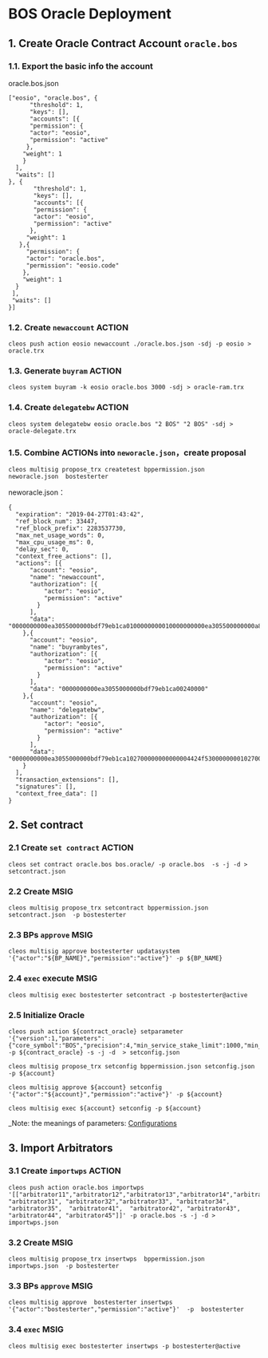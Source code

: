 # BOS Oracle Deployment

## 1. Create Oracle Contract Account `oracle.bos`

### 1.1. Export the basic info the account

oracle.bos.json

```text
["eosio", "oracle.bos", {
      "threshold": 1,
      "keys": [],
      "accounts": [{
      "permission": {
      "actor": "eosio",
      "permission": "active"
     },
    "weight": 1
    }
  ],
  "waits": []
}, {
       "threshold": 1,
       "keys": [],
       "accounts": [{
       "permission": {
       "actor": "eosio",
       "permission": "active"
      },
     "weight": 1
   },{
     "permission": {
     "actor": "oracle.bos",
     "permission": "eosio.code"
    },
    "weight": 1
  }
 ],
 "waits": []
}]
```

### 1.2. Create `newaccount` ACTION

```text
cleos push action eosio newaccount ./oracle.bos.json -sdj -p eosio > oracle.trx
```

### 1.3. Generate `buyram` ACTION

```text
cleos system buyram -k eosio oracle.bos 3000 -sdj > oracle-ram.trx
```

### 1.4. Create `delegatebw` ACTION

```text
cleos system delegatebw eosio oracle.bos "2 BOS" "2 BOS" -sdj > oracle-delegate.trx
```

### 1.5. Combine ACTIONs into `neworacle.json`，create proposal

```text
cleos multisig propose_trx createtest bppermission.json  neworacle.json  bostesterter
```

neworacle.json：

```text
{
  "expiration": "2019-04-27T01:43:42",
  "ref_block_num": 33447,
  "ref_block_prefix": 2283537730,
  "max_net_usage_words": 0,
  "max_cpu_usage_ms": 0,
  "delay_sec": 0,
  "context_free_actions": [],
  "actions": [{
      "account": "eosio",
      "name": "newaccount",
      "authorization": [{
          "actor": "eosio",
          "permission": "active"
        }
      ],
      "data": "0000000000ea3055000000bdf79eb1ca0100000000010000000000ea305500000000a8ed32320100000100000000010000000000ea305500000000a8ed3232010000"
    },{
      "account": "eosio",
      "name": "buyrambytes",
      "authorization": [{
          "actor": "eosio",
          "permission": "active"
        }
      ],
      "data": "0000000000ea3055000000bdf79eb1ca00240000"
    },{
      "account": "eosio",
      "name": "delegatebw",
      "authorization": [{
          "actor": "eosio",
          "permission": "active"
        }
      ],
      "data": "0000000000ea3055000000bdf79eb1ca102700000000000004424f5300000000102700000000000004424f530000000000"
    }
  ],
  "transaction_extensions": [],
  "signatures": [],
  "context_free_data": []
}
```

## 2. Set contract

### 2.1 Create `set contract` ACTION

```text
cleos set contract oracle.bos bos.oracle/ -p oracle.bos  -s -j -d > setcontract.json
```

### 2.2 Create MSIG

```text
cleos multisig propose_trx setcontract bppermission.json  setcontract.json  -p bostesterter
```

### 2.3 BPs `approve` MSIG

```text
cleos multisig approve bostesterter updatasystem '{"actor":"${BP_NAME}","permission":"active"}' -p ${BP_NAME}
```

### 2.4 `exec` execute MSIG

```text
cleos multisig exec bostesterter setcontract -p bostesterter@active
```

### 2.5 Initialize Oracle

```text
cleos push action ${contract_oracle} setparameter '{"version":1,"parameters":{"core_symbol":"BOS","precision":4,"min_service_stake_limit":1000,"min_appeal_stake_limit":200,"min_reg_arbitrator_stake_limit":10000,"arbitration_correct_rate":60,"round_limit":3,"arbi_timeout_value":86400,"arbi_freeze_stake_duration":259200,"time_deadline":86400,"clear_data_time_length":10800,"max_data_size":256,"min_provider_limit":1,"max_provider_limit":100,"min_update_cycle":1,"max_update_cycle":8640000,"min_duration":1,"max_duration":8640000,"min_acceptance":1,"max_acceptance":100}}' -p ${contract_oracle} -s -j -d  > setconfig.json

cleos multisig propose_trx setconfig bppermission.json setconfig.json  -p ${account}   

cleos multisig approve ${account} setconfig '{"actor":"${account}","permission":"active"}' -p ${account}

cleos multisig exec ${account} setconfig -p ${account}
```

\_Note: the meanings of parameters: [Configurations](https://github.com/boscore/Documentation/blob/master/Oracle/BOS_Oracle_Introduction.md#27-configurations)

## 3. Import Arbitrators

### 3.1 Create `importwps` ACTION

```text
cleos push action oracle.bos importwps '[["arbitrator11","arbitrator12","arbitrator13","arbitrator14","arbitrator15","arbitrator21","arbitrator22","arbitrator23","arbitrator24","arbitrator25", "arbitrator31", "arbitrator32","arbitrator33", "arbitrator34", "arbitrator35",  "arbitrator41",  "arbitrator42", "arbitrator43", "arbitrator44", "arbitrator45"]]' -p oracle.bos -s -j -d > importwps.json
```

### 3.2 Create MSIG

```text
cleos multisig propose_trx insertwps  bppermission.json  importwps.json  -p bostesterter 
```

### 3.3 BPs `approve` MSIG

```text
cleos multisig approve  bostesterter insertwps '{"actor":"bostesterter","permission":"active"}'  -p  bostesterter
```

### 3.4 `exec` MSIG

```text
cleos multisig exec bostesterter insertwps -p bostesterter@active
```

